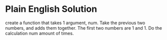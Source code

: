 # Plain English Solution
create a function that takes 1 argument, num. 
Take the previous two numbers, and adds them together. The first two numbers are 1 and 1. Do the calculation num amount of times.